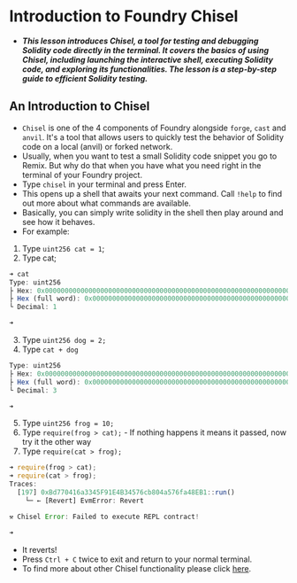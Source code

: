 # Introduction to Foundry Chisel
- ***This lesson introduces Chisel, a tool for testing and debugging Solidity code directly in the terminal. It covers the basics of using Chisel, including launching the interactive shell, executing Solidity code, and exploring its functionalities. The lesson is a step-by-step guide to efficient Solidity testing.***

## An Introduction to Chisel
- `Chisel` is one of the 4 components of Foundry alongside `forge`, `cast` and `anvil`. It's a tool that allows users to quickly test the behavior of Solidity code on a local (anvil) or forked network.
- Usually, when you want to test a small Solidity code snippet you go to Remix. But why do that when you have what you need right in the terminal of your Foundry project.
- Type `chisel` in your terminal and press Enter.
- This opens up a shell that awaits your next command. Call `!help` to find out more about what commands are available.
- Basically, you can simply write solidity in the shell then play around and see how it behaves.
- For example:
1. Type `uint256 cat = 1`;
2. Type cat;

```javascript
➜ cat
Type: uint256
├ Hex: 0x0000000000000000000000000000000000000000000000000000000000000001
├ Hex (full word): 0x0000000000000000000000000000000000000000000000000000000000000001
└ Decimal: 1

➜ 
```

3. Type `uint256 dog = 2;`
4. Type `cat + dog`

```javascript
Type: uint256
├ Hex: 0x0000000000000000000000000000000000000000000000000000000000000003
├ Hex (full word): 0x0000000000000000000000000000000000000000000000000000000000000003
└ Decimal: 3

➜ 
```

5. Type `uint256 frog = 10;`
6. Type `require(frog > cat);` - If nothing happens it means it passed, now try it the other way
7. Type `require(cat > frog);`

```javascript
➜ require(frog > cat);
➜ require(cat > frog);
Traces:
  [197] 0xBd770416a3345F91E4B34576cb804a576fa48EB1::run()
    └─ ← [Revert] EvmError: Revert

⚒️ Chisel Error: Failed to execute REPL contract!

➜ 
```

- It reverts!
- Press `Ctrl + C` twice to exit and return to your normal terminal.
- To find more about other Chisel functionality please click [here](https://book.getfoundry.sh/reference/chisel/).
